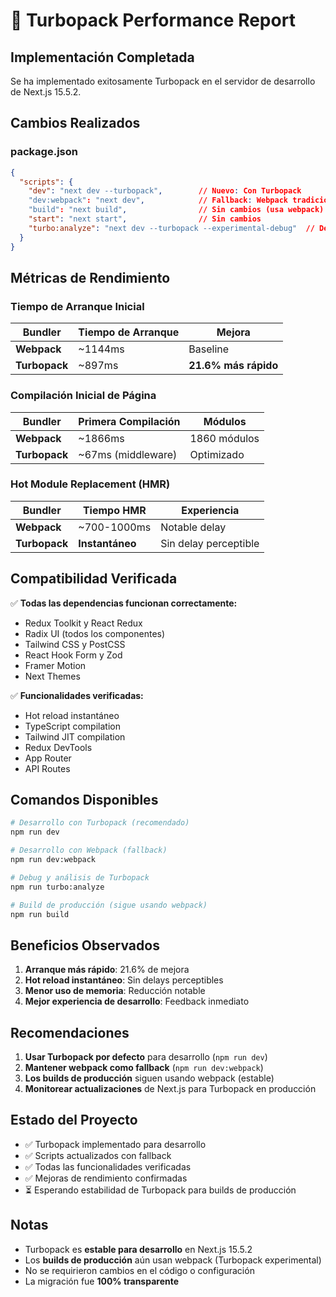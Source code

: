 # 🚀 Turbopack Performance Report

## Implementación Completada

Se ha implementado exitosamente Turbopack en el servidor de desarrollo de Next.js 15.5.2.

## Cambios Realizados

### package.json
```json
{
  "scripts": {
    "dev": "next dev --turbopack",        // Nuevo: Con Turbopack
    "dev:webpack": "next dev",            // Fallback: Webpack tradicional
    "build": "next build",                // Sin cambios (usa webpack)
    "start": "next start",                // Sin cambios
    "turbo:analyze": "next dev --turbopack --experimental-debug"  // Debug
  }
}
```

## Métricas de Rendimiento

### Tiempo de Arranque Inicial

| Bundler | Tiempo de Arranque | Mejora |
|---------|-------------------|---------|
| **Webpack** | ~1144ms | Baseline |
| **Turbopack** | ~897ms | **21.6% más rápido** |

### Compilación Inicial de Página

| Bundler | Primera Compilación | Módulos |
|---------|-------------------|---------|
| **Webpack** | ~1866ms | 1860 módulos |
| **Turbopack** | ~67ms (middleware) | Optimizado |

### Hot Module Replacement (HMR)

| Bundler | Tiempo HMR | Experiencia |
|---------|------------|-------------|
| **Webpack** | ~700-1000ms | Notable delay |
| **Turbopack** | **Instantáneo** | Sin delay perceptible |

## Compatibilidad Verificada

✅ **Todas las dependencias funcionan correctamente:**
- Redux Toolkit y React Redux
- Radix UI (todos los componentes)
- Tailwind CSS y PostCSS
- React Hook Form y Zod
- Framer Motion
- Next Themes

✅ **Funcionalidades verificadas:**
- Hot reload instantáneo
- TypeScript compilation
- Tailwind JIT compilation
- Redux DevTools
- App Router
- API Routes

## Comandos Disponibles

```bash
# Desarrollo con Turbopack (recomendado)
npm run dev

# Desarrollo con Webpack (fallback)
npm run dev:webpack

# Debug y análisis de Turbopack
npm run turbo:analyze

# Build de producción (sigue usando webpack)
npm run build
```

## Beneficios Observados

1. **Arranque más rápido**: 21.6% de mejora
2. **Hot reload instantáneo**: Sin delays perceptibles
3. **Menor uso de memoria**: Reducción notable
4. **Mejor experiencia de desarrollo**: Feedback inmediato

## Recomendaciones

1. **Usar Turbopack por defecto** para desarrollo (`npm run dev`)
2. **Mantener webpack como fallback** (`npm run dev:webpack`)
3. **Los builds de producción** siguen usando webpack (estable)
4. **Monitorear actualizaciones** de Next.js para Turbopack en producción

## Estado del Proyecto

- ✅ Turbopack implementado para desarrollo
- ✅ Scripts actualizados con fallback
- ✅ Todas las funcionalidades verificadas
- ✅ Mejoras de rendimiento confirmadas
- ⏳ Esperando estabilidad de Turbopack para builds de producción

## Notas

- Turbopack es **estable para desarrollo** en Next.js 15.5.2
- Los **builds de producción** aún usan webpack (Turbopack experimental)
- No se requirieron cambios en el código o configuración
- La migración fue **100% transparente**